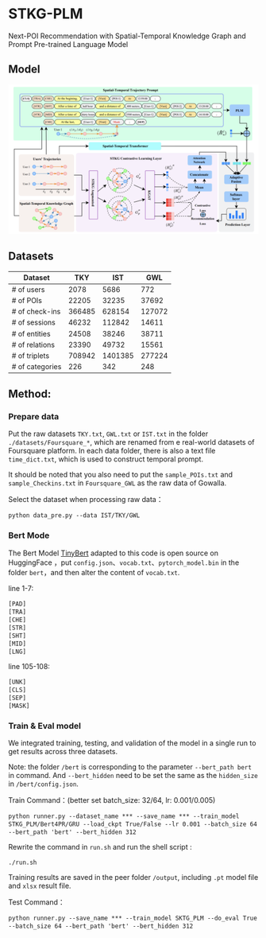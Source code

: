 # STKG-PLM
Next-POI Recommendation with Spatial-Temporal Knowledge Graph and Prompt Pre-trained Language Model

## Model
![](./Image/Model.png)

## Datasets
| Dataset | TKY | IST | GWL
|--|--|--|--|
| # of users | 2078 | 5686 | 772 |
| # of POIs | 22205 | 32235 | 37692 |
| # of check-ins | 366485 | 628154 | 127072 |
| # of sessions | 46232 | 112842 | 14611 |
| # of entities | 24508 | 38246 | 38711 |
| # of relations | 23390 | 49732 | 15561 |
| # of triplets | 708942 | 1401385 | 277224 |
| # of categories | 226 | 342 | 248 |



## Method:
### Prepare data
Put the raw datasets `TKY.txt`,  `GWL.txt` or `IST.txt` in the folder `./datasets/Foursquare_*`,  which are renamed from e real-world datasets of Foursquare platform. In each data folder, there is also a text file `time_dict.txt`, which is used to construct temporal prompt.

It should be noted that you also need to put the `sample_POIs.txt` and `sample_Checkins.txt` in `Foursquare_GWL` as the raw data of Gowalla.

Select the dataset when processing raw data：
```shell
python data_pre.py --data IST/TKY/GWL
```

### Bert Mode
The Bert Model [TinyBert](https://huggingface.co/huawei-noah/TinyBERT_4L_zh) adapted to this code is open source on HuggingFace ，put `config.json`、`vocab.txt`、`pytorch_model.bin` in the folder `bert`，and then alter the content of `vocab.txt`.

line 1-7:
```
[PAD]
[TRA]
[CHE]
[STR]
[SHT]
[MID]
[LNG]
```

line 105-108:
```
[UNK]
[CLS]
[SEP]
[MASK]
```

### Train & Eval model
We integrated training, testing, and validation of the model in a single run to get results across three datasets.

Note: the folder `/bert` is corresponding to the parameter `--bert_path bert` in command. And `--bert_hidden` need to be set the same as the `hidden_size` in `/bert/config.json`.

Train Command：(better set batch_size: 32/64, lr: 0.001/0.005)
```shell
python runner.py --dataset_name *** --save_name *** --train_model STKG_PLM/Bert4PR/GRU --load_ckpt True/False --lr 0.001 --batch_size 64 --bert_path 'bert' --bert_hidden 312
```

Rewrite the command in `run.sh` and run the shell script :

```shell
./run.sh
```

Training results are saved in the peer folder `/output`, including `.pt` model file and `xlsx` result file.


Test Command：
``` shell
python runner.py --save_name *** --train_model SKTG_PLM --do_eval True --batch_size 64 --bert_path 'bert' --bert_hidden 312
```